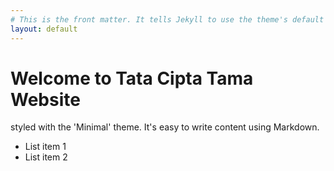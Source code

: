 ```yaml
---
# This is the front matter. It tells Jekyll to use the theme's default layout.
layout: default
---
```


# Welcome to Tata Cipta Tama Website

styled with the 'Minimal' theme. It's easy to write content using Markdown.

- List item 1
- List item 2
